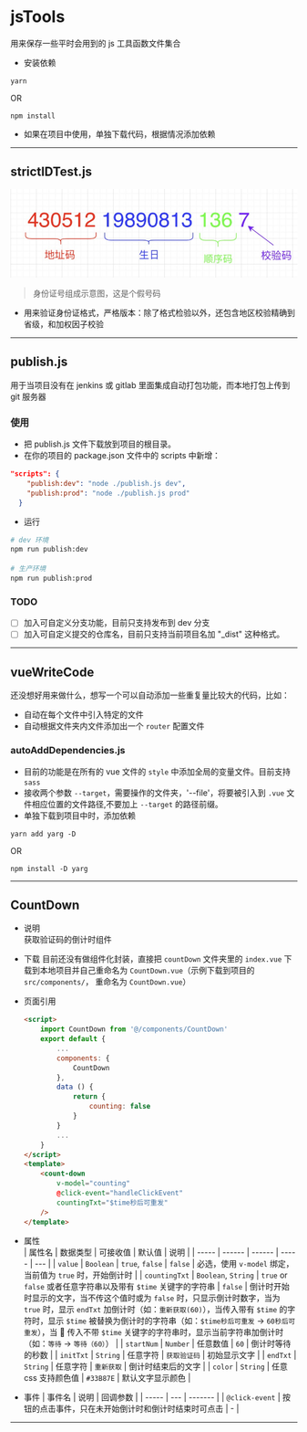 # jsTools

用来保存一些平时会用到的 js 工具函数文件集合

-   安装依赖

```shell
yarn
```

OR

```shell
npm install
```

-   如果在项目中使用，单独下载代码，根据情况添加依赖

---

## strictIDTest.js

![idNum](./images/id.jpg)

> 身份证号组成示意图，这是个假号码

-   用来验证身份证格式，严格版本：除了格式检验以外，还包含地区校验精确到省级，和加权因子校验

---

## publish.js

用于当项目没有在 jenkins 或 gitlab 里面集成自动打包功能，而本地打包上传到 git 服务器

### 使用

-   把 publish.js 文件下载放到项目的根目录。
-   在你的项目的 package.json 文件中的 scripts 中新增：

```json
"scripts": {
    "publish:dev": "node ./publish.js dev",
    "publish:prod": "node ./publish.js prod"
  }
```

-   运行

```bash
# dev 环境
npm run publish:dev

# 生产环境
npm run publish:prod
```

### TODO

-   [ ] 加入可自定义分支功能，目前只支持发布到 dev 分支
-   [ ] 加入可自定义提交的仓库名，目前只支持当前项目名加 "\_dist" 这种格式。

---

## vueWriteCode

还没想好用来做什么，想写一个可以自动添加一些重复量比较大的代码，比如：

-   自动在每个文件中引入特定的文件
-   自动根据文件夹内文件添加出一个 `router` 配置文件

### autoAddDependencies.js

-   目前的功能是在所有的 vue 文件的 `style` 中添加全局的变量文件。目前支持 `sass`
-   接收两个参数 `--target`，需要操作的文件夹，'--file'，将要被引入到 `.vue` 文件相应位置的文件路径,不要加上 `--target` 的路径前缀。
-   单独下载到项目中时，添加依赖

```shell
yarn add yarg -D
```

OR

```shell
npm install -D yarg
```

---

## CountDown

-   说明  
     获取验证码的倒计时组件

-   下载
  目前还没有做组件化封装，直接把 `countDown` 文件夹里的 `index.vue` 下载到本地项目并自己重命名为 `CountDown.vue`（示例下载到项目的 `src/components/`， 重命名为  `CountDown.vue`）
*   页面引用
    ```html
    <script>
        import CountDown from '@/components/CountDown'
        export default {
            ...
            components: {
                CountDown
            },
            data () {
                return {
                    counting: false
                }
            }
            ...
        }
    </script>
    <template>
        <count-down
            v-model="counting"
            @click-event="handleClickEvent"
            countingTxt="$time秒后可重发"
        />
    </template>
    ```
*   属性  
     | 属性名 | 数据类型 | 可接收值 | 默认值 | 说明 |
    | ----- | ------ | ------ | ----- | --- |
    | `value` | `Boolean` | `true`, `false` | `false` | 必选，使用 `v-model` 绑定，当前值为 `true` 时，开始倒计时 |
    | `countingTxt` | `Boolean`, `String` | `true` or `false` 或者任意字符串以及带有 `$time` 关键字的字符串 | `false` | 倒计时开始时显示的文字，当不传这个值时或为 `false` 时，只显示倒计时数字，当为 `true` 时，显示 `endTxt` 加倒计时（如：`重新获取(60)`），当传入带有 `$time` 的字符时，显示 `$time` 被替换为倒计时的字符串（如：`$time秒后可重发` -> `60秒后可重发`），当  传入不带 `$time` 关键字的字符串时，显示当前字符串加倒计时（如：`等待` -> `等待（60）`） |
    | `startNum` | `Number` | 任意数值 | `60` | 倒计时等待的秒数 |
    | `initTxt` | `String` | 任意字符 | `获取验证码` | 初始显示文字 |
    | `endTxt` | `String` | 任意字符 | `重新获取` | 倒计时结束后的文字 |
    | `color` | `String` | 任意 css 支持颜色值 | `#33B87E` | 默认文字显示颜色 |

-   事件
    | 事件名 | 说明 | 回调参数 |
    | ----- | --- | ------- |
    | `@click-event` | 按钮的点击事件，只在未开始倒计时和倒计时结束时可点击 | - |

---
